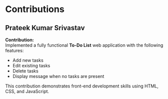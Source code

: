 # Contributions

## Prateek Kumar Srivastav

**Contribution:**  
Implemented a fully functional **To-Do List** web application with the following features:

- Add new tasks
- Edit existing tasks
- Delete tasks
- Display message when no tasks are present

This contribution demonstrates front-end development skills using HTML, CSS, and JavaScript.
